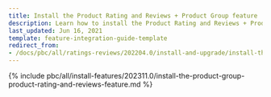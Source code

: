 ```yaml
---
title: Install the Product Rating and Reviews + Product Group feature
description: Learn how to install the Product Rating and Reviews + Product Group feature to a Spryker project.
last_updated: Jun 16, 2021
template: feature-integration-guide-template
redirect_from:
- /docs/pbc/all/ratings-reviews/202204.0/install-and-upgrade/install-the-product-rating-and-reviews-product-group-feature.html
---
```


{% include pbc/all/install-features/202311.0/install-the-product-group-product-rating-and-reviews-feature.md %} <!-- To edit, see /_includes/pbc/all/install-features/202311.0/install-the-product-group-product-rating-and-reviews-feature.md -->
